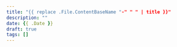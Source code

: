 ```yaml
---
title: "{{ replace .File.ContentBaseName "-" " " | title }}"
description: ""
date: {{ .Date }}
draft: true
tags: []
---
```


